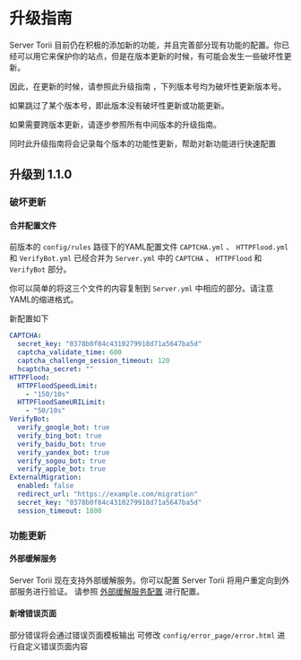 # 升级指南

Server Torii 目前仍在积极的添加新的功能，并且完善部分现有功能的配置。你已经可以用它来保护你的站点，但是在版本更新的时候，有可能会发生一些破坏性更新。

因此，在更新的时候，请参照此升级指南 ，下列版本号均为破坏性更新版本号。

如果跳过了某个版本号，即此版本没有破坏性更新或功能更新。

如果需要跨版本更新，请逐步参照所有中间版本的升级指南。

同时此升级指南将会记录每个版本的功能性更新，帮助对新功能进行快速配置

##  升级到 1.1.0

### 破坏更新

#### 合并配置文件

前版本的 `config/rules` 路径下的YAML配置文件 `CAPTCHA.yml` 、 `HTTPFlood.yml` 和 `VerifyBot.yml` 已经合并为 `Server.yml` 中的 `CAPTCHA` 、 `HTTPFlood` 和 `VerifyBot` 部分。

你可以简单的将这三个文件的内容复制到 `Server.yml` 中相应的部分。请注意YAML的缩进格式。

新配置如下
```yaml
CAPTCHA:
  secret_key: "0378b0f84c4310279918d71a5647ba5d"
  captcha_validate_time: 600
  captcha_challenge_session_timeout: 120
  hcaptcha_secret: ""
HTTPFlood:
  HTTPFloodSpeedLimit:
    - "150/10s"
  HTTPFloodSameURILimit:
    - "50/10s"
VerifyBot:
  verify_google_bot: true
  verify_bing_bot: true
  verify_baidu_bot: true
  verify_yandex_bot: true
  verify_sogou_bot: true
  verify_apple_bot: true
ExternalMigration:
  enabled: false
  redirect_url: "https://example.com/migration"
  secret_key: "0378b0f84c4310279918d71a5647ba5d"
  session_timeout: 1800
```

### 功能更新

#### 外部缓解服务
Server Torii 现在支持外部缓解服务。你可以配置 Server Torii 将用户重定向到外部服务进行验证。
请参照 [外部缓解服务配置](/advanced/external_migration.html) 进行配置。

#### 新增错误页面
部分错误将会通过错误页面模板输出
可修改 `config/error_page/error.html` 进行自定义错误页面内容

